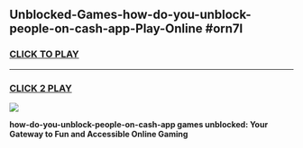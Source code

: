 
## Unblocked-Games-how-do-you-unblock-people-on-cash-app-Play-Online #orn7l
<h3>
<a href="https://news.freeplayer.one?title=how-do-you-unblock-people-on-cash-app&ref=3">CLICK TO PLAY</a></h3>
<hr>

<h3>
<a href="https://news.freeplayer.one?title=how-do-you-unblock-people-on-cash-app&ref=3">CLICK 2 PLAY</a>
  
</h3>

<a href="https://news.freeplayer.one?title=how-do-you-unblock-people-on-cash-app&ref=3"><img src="https://clearcache.store/games.png"></a>


**how-do-you-unblock-people-on-cash-app games unblocked: Your Gateway to Fun and Accessible Online Gaming**
